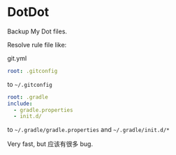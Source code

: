 # DotDot

Backup My Dot files.

Resolve rule file like:

git.yml
```yaml
root: .gitconfig
```

to `~/.gitconfig`

```yaml
root: .gradle
include:
  - gradle.properties
  - init.d/
```

to `~/.gradle/gradle.properties` and `~/.gradle/init.d/*`

Very fast, but 应该有很多 bug.
